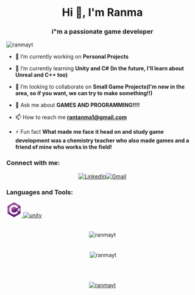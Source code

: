 <h1 align="center">Hi 👋, I'm Ranma</h1>
<h3 align="center">i"m a passionate game developer</h3>

<p align="left"> <img src="https://komarev.com/ghpvc/?username=ranmayt&label=Profile%20views&color=0e75b6&style=flat" alt="ranmayt" /> </p>

- 🔭 I’m currently working on **Personal Projects**

- 🌱 I’m currently learning **Unity and C# (In the future, I'll learn about Unreal and C++ too)**

- 👯 I’m looking to collaborate on **Small Game Projects(I'm new in the area, so if you want, we can try to make something!!)**

- 💬 Ask me about **GAMES AND PROGRAMMING!!!!**

- 📫 How to reach me **rantanma1@gmail.com**

- ⚡ Fun fact **What made me face it head on and study game development was a chemistry teacher who also made games and a friend of mine who works in the field!**

<h3 align="left">Connect with me:</h3>
<p align="left" style="display:flex; justify-content:center;">

<a href="https://www.linkedin.com/in/guilherme-venancio-521b47260/" target="_blank">
<img src="https://img.shields.io/badge/linkedin-%231E77B5.svg?&style=for-the-badge&logo=linkedin&logoColor=white" alt="LinkedIn"  />
</a>
<a href="mailto:rantanma1@gmail.com" target="_blank" style="display:inline">
<img src="https://img.shields.io/badge/Gmail-D14836?style=for-the-badge&logo=gmail&logoColor=white" alt="Gmail"  />
</a>
</p>

<h3 align="left">Languages and Tools:</h3>
<p align="left"> <a href="https://www.w3schools.com/cs/" target="_blank" rel="noreferrer"> <img src="https://raw.githubusercontent.com/devicons/devicon/master/icons/csharp/csharp-original.svg" alt="csharp" width="40" height="40"/> </a> <a href="https://unity.com/" target="_blank" rel="noreferrer"> <img src="https://www.vectorlogo.zone/logos/unity3d/unity3d-icon.svg" alt="unity" width="40" height="40"/> </a> </p>

<div align="center">
<p><img style="padding-top:20px; padding-bottom:20px;" align="center" src="https://github-readme-stats.vercel.app/api/top-langs/?username=RanmaYT&theme=tokyonight&hide_border=false&include_all_commits=false&count_private=false&layout=compact" alt="ranmayt" /></p>

<p>&nbsp;<img align="center"  src="https://github-readme-stats.vercel.app/api?username=RanmaYT&theme=tokyonight&hide_border=false&include_all_commits=true&count_private=true" alt="ranmayt" /></p>

<br>
<br>

<p align="center"> <a href="https://github.com/ryo-ma/github-profile-trophy"><img src="https://github-profile-trophy.vercel.app/?username=ranmayt&column=4row=2&margin-w=30&margin-h=20" alt="ranmayt" /></a> </p>

</div>
